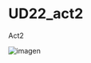 # UD22_act2
Act2

![imagen](https://user-images.githubusercontent.com/9555509/167959431-01e1851a-23f5-487d-900a-93bcdebff581.png)
